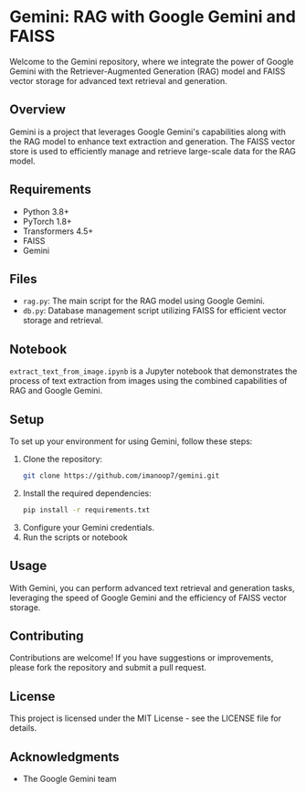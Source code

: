 # Gemini: RAG with Google Gemini and FAISS

Welcome to the Gemini repository, where we integrate the power of Google Gemini with the Retriever-Augmented Generation (RAG) model and FAISS vector storage for advanced text retrieval and generation.

## Overview

Gemini is a project that leverages Google Gemini's capabilities along with the RAG model to enhance text extraction and generation. The FAISS vector store is used to efficiently manage and retrieve large-scale data for the RAG model.

## Requirements

- Python 3.8+
- PyTorch 1.8+
- Transformers 4.5+
- FAISS
- Gemini

## Files

- `rag.py`: The main script for the RAG model using Google Gemini.
- `db.py`: Database management script utilizing FAISS for efficient vector storage and retrieval.

## Notebook

`extract_text_from_image.ipynb` is a Jupyter notebook that demonstrates the process of text extraction from images using the combined capabilities of RAG and Google Gemini.

## Setup

To set up your environment for using Gemini, follow these steps:

1. Clone the repository:
   ``` bash
   git clone https://github.com/imanoop7/gemini.git
2. Install the required dependencies:
   ``` bash
   pip install -r requirements.txt
3. Configure your Gemini credentials.
4. Run the scripts or notebook


## Usage

With Gemini, you can perform advanced text retrieval and generation tasks, leveraging the speed of Google Gemini and the efficiency of FAISS vector storage.

## Contributing

Contributions are welcome! If you have suggestions or improvements, please fork the repository and submit a pull request.

## License

This project is licensed under the MIT License - see the LICENSE file for details.

## Acknowledgments

- The Google Gemini team 





